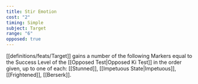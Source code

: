 ```yaml
---
title: Stir Emotion
cost: "2"
timing: Simple
subject: Target
range: "6"
opposed: true
---
```

[[definitions/feats/Target]] gains a number of the following Markers equal to the Success Level of the [[Opposed Test|Opposed Ki Test]] in the order given, up to one of each:
[[Stunned]], [[Impetuous State|Impetuous]], [[Frightened]], [[Berserk]].